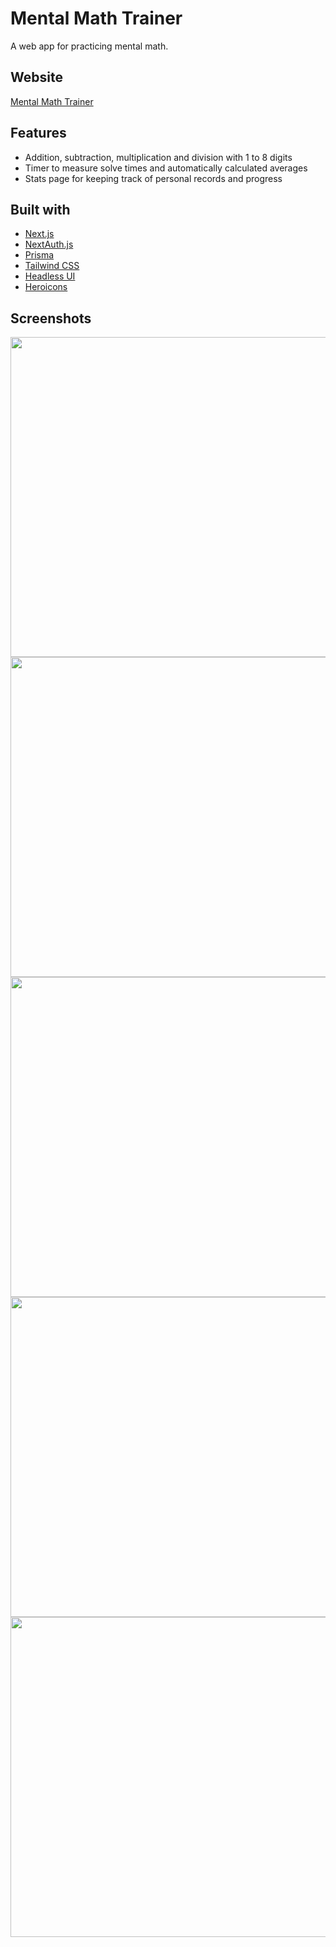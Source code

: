 # Mental Math Trainer
A web app for practicing mental math.

## Website
[Mental Math Trainer](https://www.mathtrainer.xyz)

## Features
- Addition, subtraction, multiplication and division with 1 to 8 digits
- Timer to measure solve times and automatically calculated averages
- Stats page for keeping track of personal records and progress

## Built with
- [Next.js](https://nextjs.org)
- [NextAuth.js](https://next-auth.js.org)
- [Prisma](https://www.prisma.io)
- [Tailwind CSS](https://tailwindcss.com)
- [Headless UI](https://headlessui.dev)
- [Heroicons](https://heroicons.com)

## Screenshots
<img src="https://user-images.githubusercontent.com/39209141/167252035-54ae1a4d-522c-4c73-b8c3-1cd0410e479f.png" width="512">
<img src="https://user-images.githubusercontent.com/39209141/167252108-63bd080d-a08c-4910-b35e-2e55ba706cdd.png" width="512">
<img src="https://user-images.githubusercontent.com/39209141/167252154-5a4ac5de-7dc9-417c-9031-e2200a787ce3.png" width="512">
<img src="https://user-images.githubusercontent.com/39209141/167252157-c23acb13-034c-43ec-b135-1466aaa8ab4e.png" width="512">
<img src="https://user-images.githubusercontent.com/39209141/167252163-2e25724c-73ff-4cea-a926-9989dad5a952.png" width="512">
